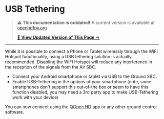# USB Tethering

<!-- LEGACY DOCUMENTATION NOTICE -->
> ⚠️ **This documentation is outdated!** A current version is available at [openhdfpv.org](https://openhdfpv.org)
> 
> [📖 **View Updated Version of This Page** →](https://openhdfpv.org)

---


While it is possible to connect a Phone or Tablet wirelessly through the WiFi Hotspot functionality, using a USB tethering solution is actually recommended. Disabling the WiFi Hotspot will reduce any interference in the reception of the signals from the Air SBC.

* Connect your Android smartphone or tablet via USB to the Ground SBC.
* Enable USB-Tethering in the options of your smartphone \(note, some smartphones don't support this out-of-the box or seem to have this function disabled, you may need a 3rd party app to make USB-Tethering work with your device\)

You can now connect using the [QOpen.HD](../ground-station-software/qopen.hd-recommended.md) app or any other ground control software.


